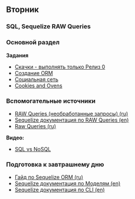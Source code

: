 ## Вторник


### SQL, Sequelize RAW Queries
### Основной раздел

**Задания**
- [Скачки - выполнять только Релиз 0](../../../../p1-sql-sequelize-races)
- [Создание ORM](../../../../core-sql-js-handmade-orm)
- [Социальная сеть](../../../../p1-sql-core-social)
- [Cookies and Ovens](../../../../p1-sql-sequelize-cookies)


### Вспомогательные источники
- [RAW Queries (необработанные запросы) (ru)](https://github.com/Elbrus-Bootcamp/sequelize-guide#%D0%BD%D0%B5%D0%BE%D0%B1%D1%80%D0%B0%D0%B1%D0%BE%D1%82%D0%B0%D0%BD%D0%BD%D1%8B%D0%B5-%D0%B7%D0%B0%D0%BF%D1%80%D0%BE%D1%81%D1%8B)
- [Sequelize документация по RAW Queries (en)](https://sequelize.org/master/manual/raw-queries.html)
- [Raw Queries (ru)](https://runebook.dev/ru/docs/sequelize/manual/raw-queries)


**Видео:**
- [SQL vs NoSQL](https://www.youtube.com/watch?v=ZS_kXvOeQ5Y&t=770s)


### Подготовка к завтрашнему дню

- [Гайд по Sequelize ORM (ru)](https://github.com/Elbrus-Bootcamp/sequelize-guide)
- [Sequelize документация по Моделям (en)](https://sequelize.org/master/manual/model-basics.html)
- [Sequelize документация по CLI (en)](https://sequelize.org/master/manual/migrations.html)
